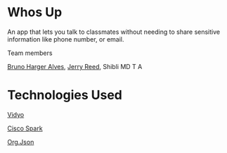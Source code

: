 # Whos Up

An app that lets you talk to classmates without needing to share sensitive information like phone number, or email.

Team members

[Bruno Harger Alves](https://github.com/bhazero025), [Jerry Reed](http://frontdoor.valenciacollege.edu/?greed9), Shibli MD T A


# Technologies Used

[Vidyo](https://vidyo.io)

[Cisco Spark](https://developer.ciscospark.com/)

[Org.Json](https://github.com/stleary/JSON-java)
